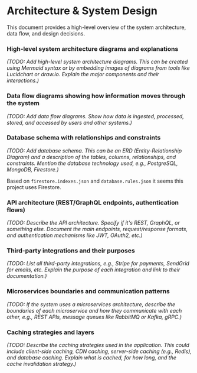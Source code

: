 # Architecture & System Design

This document provides a high-level overview of the system architecture, data flow, and design decisions.

### High-level system architecture diagrams and explanations

_(TODO: Add high-level system architecture diagrams. This can be created using Mermaid syntax or by embedding images of diagrams from tools like Lucidchart or draw.io. Explain the major components and their interactions.)_

### Data flow diagrams showing how information moves through the system

_(TODO: Add data flow diagrams. Show how data is ingested, processed, stored, and accessed by users and other systems.)_

### Database schema with relationships and constraints

_(TODO: Add database schema. This can be an ERD (Entity-Relationship Diagram) and a description of the tables, columns, relationships, and constraints. Mention the database technology used, e.g., PostgreSQL, MongoDB, Firestore.)_

Based on `firestore.indexes.json` and `database.rules.json` it seems this project uses Firestore.

### API architecture (REST/GraphQL endpoints, authentication flows)

_(TODO: Describe the API architecture. Specify if it's REST, GraphQL, or something else. Document the main endpoints, request/response formats, and authentication mechanisms like JWT, OAuth2, etc.)_

### Third-party integrations and their purposes

_(TODO: List all third-party integrations, e.g., Stripe for payments, SendGrid for emails, etc. Explain the purpose of each integration and link to their documentation.)_

### Microservices boundaries and communication patterns

_(TODO: If the system uses a microservices architecture, describe the boundaries of each microservice and how they communicate with each other, e.g., REST APIs, message queues like RabbitMQ or Kafka, gRPC.)_

### Caching strategies and layers

_(TODO: Describe the caching strategies used in the application. This could include client-side caching, CDN caching, server-side caching (e.g., Redis), and database caching. Explain what is cached, for how long, and the cache invalidation strategy.)_
